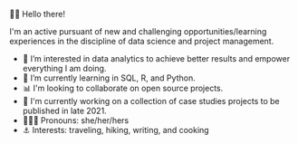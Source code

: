 👋🏾 Hello there!

I'm an active pursuant of new and challenging opportunities/learning experiences in the discipline of data science and project management.

- 👀 I’m interested in data analytics to achieve better results and empower everything I am doing.
- 🌱 I’m currently learning in SQL, R, and Python.
- 📊 I'm looking to collaborate on open source projects.
- 📓 I'm currently working on a collection of case studies projects to be published in late 2021.
- 👩🏾‍💻 Pronouns: she/her/hers
- ⚓️ Interests: traveling, hiking, writing, and cooking

<!---
leneshahall/leneshahall is a ✨ special ✨ repository because its `README.md` (this file) appears on your GitHub profile.
You can click the Preview link to take a look at your changes.
--->

